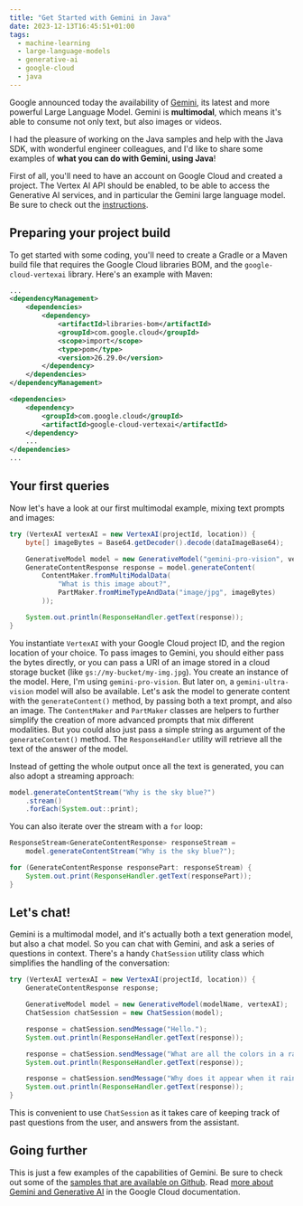 ```yaml
---
title: "Get Started with Gemini in Java"
date: 2023-12-13T16:45:51+01:00
tags:
  - machine-learning
  - large-language-models
  - generative-ai
  - google-cloud
  - java
---
```


Google announced today the availability of
[Gemini](https://cloud.google.com/blog/products/ai-machine-learning/gemini-support-on-vertex-ai),
its latest and more powerful Large Language Model.
Gemini is **multimodal**, which means it's able to consume not only text, but also images or videos.

I had the pleasure of working on the Java samples and help with the Java SDK, with wonderful engineer colleagues, and I'd like to share some examples of **what you can do with Gemini, using Java**!

First of all, you'll need to have an account on Google Cloud and created a project.
The Vertex AI API should be enabled, to be able to access the Generative AI services,
and in particular the Gemini large language model.
Be sure to check out the
[instructions](https://cloud.google.com/vertex-ai/docs/generative-ai/start/quickstarts/quickstart-multimodal?hl=en).

## Preparing your project build

To get started with some coding, you'll need to create a Gradle or a Maven build file
that requires the Google Cloud libraries BOM, and the `google-cloud-vertexai` library.
Here's an example with Maven:

```xml
...
<dependencyManagement>
    <dependencies>
        <dependency>
            <artifactId>libraries-bom</artifactId>
            <groupId>com.google.cloud</groupId>
            <scope>import</scope>
            <type>pom</type>
            <version>26.29.0</version>
        </dependency>
    </dependencies>
</dependencyManagement>

<dependencies>
    <dependency>
        <groupId>com.google.cloud</groupId>
        <artifactId>google-cloud-vertexai</artifactId>
    </dependency>
    ...
</dependencies>
...
```

## Your first queries

Now let's have a look at our first multimodal example, mixing text prompts and images:

```java
try (VertexAI vertexAI = new VertexAI(projectId, location)) {
    byte[] imageBytes = Base64.getDecoder().decode(dataImageBase64);

    GenerativeModel model = new GenerativeModel("gemini-pro-vision", vertexAI);
    GenerateContentResponse response = model.generateContent(
        ContentMaker.fromMultiModalData(
            "What is this image about?",
            PartMaker.fromMimeTypeAndData("image/jpg", imageBytes)
        ));

    System.out.println(ResponseHandler.getText(response));
}
```

You instantiate `VertexAI` with your Google Cloud project ID, and the region location of your choice.
To pass images to Gemini, you should either pass the bytes directly,
or you can pass a URI of an image stored in a cloud storage bucket (like `gs://my-bucket/my-img.jpg`).
You create an instance of the model. Here, I'm using `gemini-pro-vision`.
But later on, a `gemini-ultra-vision` model will also be available.
Let's ask the model to generate content with the `generateContent()` method,
by passing both a text prompt, and also an image.
The `ContentMaker` and `PartMaker` classes are helpers to further simplify
the creation of more advanced prompts that mix different modalities.
But you could also just pass a simple string as argument of the `generateContent()` method.
The `ResponseHandler` utility will retrieve all the text of the answer of the model.

Instead of getting the whole output once all the text is generated,
you can also adopt a streaming approach:

```java
model.generateContentStream("Why is the sky blue?")
    .stream()
    .forEach(System.out::print);
```

You can also iterate over the stream with a `for` loop:

```java
ResponseStream<GenerateContentResponse> responseStream =
    model.generateContentStream("Why is the sky blue?");

for (GenerateContentResponse responsePart: responseStream) {
    System.out.print(ResponseHandler.getText(responsePart));
}
```

## Let's chat!

Gemini is a multimodal model, and it's actually both a text generation model, but also a chat model.
So you can chat with Gemini, and ask a series of questions in context.
There's a handy `ChatSession` utility class which simplifies the handling of the conversation:

```java
try (VertexAI vertexAI = new VertexAI(projectId, location)) {
    GenerateContentResponse response;

    GenerativeModel model = new GenerativeModel(modelName, vertexAI);
    ChatSession chatSession = new ChatSession(model);

    response = chatSession.sendMessage("Hello.");
    System.out.println(ResponseHandler.getText(response));

    response = chatSession.sendMessage("What are all the colors in a rainbow?");
    System.out.println(ResponseHandler.getText(response));

    response = chatSession.sendMessage("Why does it appear when it rains?");
    System.out.println(ResponseHandler.getText(response));
}
```

This is convenient to use `ChatSession` as it takes care of keeping track
of past questions from the user, and answers from the assistant.

## Going further

This is just a few examples of the capabilities of Gemini. Be sure to check out some of the
[samples that are available on Github](https://github.com/GoogleCloudPlatform/java-docs-samples/tree/main/vertexai/snippets/src/main/java/vertexai/gemini).
Read [more about Gemini and Generative AI](https://cloud.google.com/vertex-ai/docs/generative-ai/start/quickstarts/quickstart-multimodal?hl=en) in the Google Cloud documentation.


